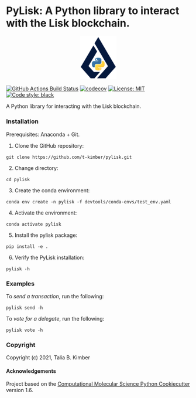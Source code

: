 PyLisk: A Python library to interact with the Lisk blockchain.
==============================
<p align="center">
  <img src="docs/_static/pylisk_logo.png" width="100"/>
</p>

[//]: # (Badges)
[![GitHub Actions Build Status](https://github.com/t-kimber/pylisk/workflows/CI/badge.svg)](https://github.com/t-kimber/pylisk/actions?query=workflow%3ACI)
[![codecov](https://codecov.io/gh/t-kimber/pylisk/branch/main/graph/badge.svg)](https://codecov.io/gh/t-kimber/pylisk/branch/main)
[![License: MIT](https://img.shields.io/badge/License-MIT-blue.svg)](https://opensource.org/licenses/MIT)
[![Code style: black](https://img.shields.io/badge/code%20style-black-000000.svg)](https://github.com/psf/black)

A Python library for interacting with the Lisk blockchain.

### Installation

Prerequisites: Anaconda + Git.

1. Clone the GitHub repository:
```console
git clone https://github.com/t-kimber/pylisk.git
```
2. Change directory:
```console
cd pylisk
```
3. Create the conda environment:
```console
conda env create -n pylisk -f devtools/conda-envs/test_env.yaml
```
4. Activate the environment:
```console
conda activate pylisk
```
5. Install the pylisk package:
```console
pip install -e .
```
6. Verify the PyLisk installation:
```console
pylisk -h
```

### Examples

To _send a transaction_, run the following:

```console
pylisk send -h
```

To _vote for a delegate_, run the following:

```console
pylisk vote -h
```

### Copyright

Copyright (c) 2021, Talia B. Kimber


#### Acknowledgements

Project based on the
[Computational Molecular Science Python Cookiecutter](https://github.com/molssi/cookiecutter-cms) version 1.6.
